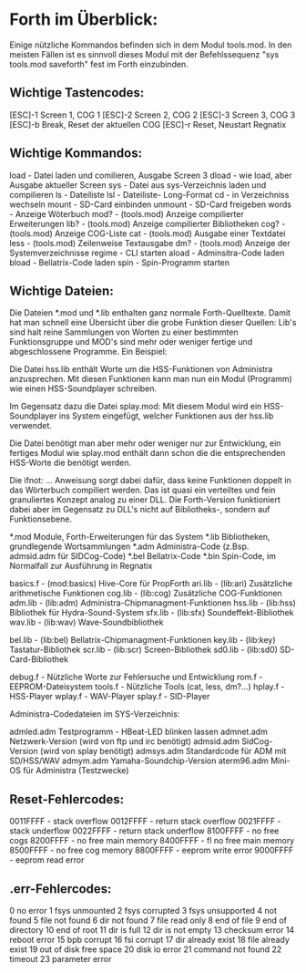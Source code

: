 Forth im Überblick:
===================

Einige nützliche Kommandos befinden sich in dem Modul tools.mod. In den meisten
Fällen ist es sinnvoll dieses Modul mit der Befehlssequenz
"sys tools.mod saveforth" fest im Forth einzubinden.



Wichtige Tastencodes:
---------------------

[ESC]-1         Screen 1, COG 1
[ESC]-2         Screen 2, COG 2
[ESC]-3         Screen 3, COG 3
[ESC]-b         Break, Reset der aktuellen COG
[ESC]-r         Reset, Neustart Regnatix



Wichtige Kommandos:
-------------------

load <name>     - Datei laden und comilieren, Ausgabe Screen 3
dload <name>    - wie load, aber Ausgabe aktueller Screen
sys <name>      - Datei aus sys-Verzeichnis laden und compilieren
ls              - Dateiliste
lsl             - Dateiliste- Long-Format
cd <name>       - in Verzeichniss wechseln
mount           - SD-Card einbinden
unmount         - SD-Card freigeben
words           - Anzeige Wöterbuch
mod?            - (tools.mod) Anzeige compilierter Erweiterungen
lib?            - (tools.mod) Anzeige compilierter Bibliotheken
cog?            - (tools.mod) Anzeige COG-Liste
cat <name>      - (tools.mod) Ausgabe einer Textdatei
less <name>     - (tools.mod) Zeilenweise Textausgabe
dm?             - (tools.mod) Anzeige der Systemverzeichnisse
regime          - CLI starten
aload <name>    - Adminsitra-Code laden
bload <name>    - Bellatrix-Code laden
spin <name>     - Spin-Programm starten



Wichtige Dateien:
-----------------

Die Dateien *.mod und *.lib enthalten ganz normale Forth-Quelltexte. Damit hat
man schnell eine Übersicht über die grobe Funktion dieser Quellen: Lib's sind
halt reine  Sammlungen von Worten zu einer bestimmten Funktionsgruppe und MOD's
sind mehr oder weniger fertige und abgeschlossene Programme. Ein Beispiel:

Die Datei hss.lib enthält Worte um die HSS-Funktionen von Administra
anzusprechen. Mit diesen Funktionen kann man nun ein Modul (Programm) wie einen
HSS-Soundplayer schreiben.

Im Gegensatz dazu die Datei splay.mod: Mit diesem Modul wird ein HSS-Soundplayer
ins System eingefügt, welcher Funktionen aus der hss.lib verwendet. 

Die Datei benötigt man aber mehr oder weniger nur zur  Entwicklung, ein fertiges
Modul wie splay.mod enthält dann  schon die die entsprechenden HSS-Worte die
benötigt werden. 

Die ifnot: ... Anweisung sorgt dabei dafür, dass keine Funktionen doppelt in das
Wörterbuch compiliert werden. Das ist quasi ein verteiltes und fein granuliertes
Konzept analog zu einer DLL. Die Forth-Version funktioniert dabei aber im
Gegensatz zu DLL's nicht auf Bibliotheks-, sondern auf Funktionsebene.

*.mod   Module, Forth-Erweiterungen für das System
*.lib   Bibliotheken, grundlegende Wortsammlungen
*.adm   Administra-Code (z.Bsp. admsid.adm für SIDCog-Code)
*.bel   Bellatrix-Code
*.bin   Spin-Code, im Normalfall zur Ausführung in Regnatix

basics.f        - (mod:basics) Hive-Core für PropForth
ari.lib         - (lib:ari) Zusätzliche arithmetische Funktionen
cog.lib         - (lib:cog) Zusätzliche COG-Funktionen
adm.lib         - (lib:adm) Administra-Chipmanagment-Funktionen
hss.lib         - (lib:hss) Bibliothek für Hydra-Sound-System
sfx.lib         - (lib:sfx) Soundeffekt-Bibliothek
wav.lib         - (lib:wav) Wave-Soundbibliothek

bel.lib         - (lib:bel) Bellatrix-Chipmanagment-Funktionen
key.lib         - (lib:key) Tastatur-Bibliothek
scr.lib         - (lib:scr) Screen-Bibliothek
sd0.lib         - (lib:sd0) SD-Card-Bibliothek

debug.f         - Nützliche Worte zur Fehlersuche und Entwicklung
rom.f           - EEPROM-Dateisystem
tools.f         - Nützliche Tools (cat, less, dm?...)
hplay.f         - HSS-Player
wplay.f         - WAV-Player
splay.f         - SID-Player

Administra-Codedateien im SYS-Verzeichnis:

admled.adm      Testprogramm - HBeat-LED blinken lassen
admnet.adm      Netzwerk-Version (wird von ftp und irc benötigt)
admsid.adm      SidCog-Version (wird von splay benötigt)
admsys.adm      Standardcode für ADM mit SD/HSS/WAV
admym.adm       Yamaha-Soundchip-Version
aterm96.adm     Mini-OS für Administra (Testzwecke)



Reset-Fehlercodes:
------------------

0011FFFF - stack overflow
0012FFFF - return stack overflow
0021FFFF - stack underflow
0022FFFF - return stack underflow
8100FFFF - no free cogs
8200FFFF - no free main memory
8400FFFF - fl no free main memory
8500FFFF - no free cog memory
8800FFFF - eeprom write error
9000FFFF - eeprom read error



.err-Fehlercodes:
-----------------

0    no error
1    fsys unmounted
2    fsys corrupted
3    fsys unsupported
4    not found
5    file not found
6    dir not found
7    file read only
8    end of file
9    end of directory
10   end of root
11   dir is full
12   dir is not empty
13   checksum error
14   reboot error
15   bpb corrupt
16   fsi corrupt
17   dir already exist
18   file already exist
19   out of disk free space
20   disk io error
21   command not found
22   timeout
23   parameter error
